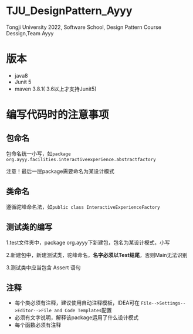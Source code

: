 # TJU_DesignPattern_Ayyy

Tongji University 2022, Software School, Design Pattern Course Dessign,Team Ayyy



# 版本

* java8
* Junit 5
* maven 3.8.1( 3.6以上才支持Junit5)



# 编写代码时的注意事项

## 包命名

包命名统一小写，如`package org.ayyy.facilities.interactiveexperience.abstractfactory`

注意！最后一层package需要命名为某设计模式

## 类命名

遵循驼峰命名法，如`public class InteractiveExperienceFactory`



## 测试类的编写

1.test文件夹中，package org.ayyy下新建包，包名为某设计模式，小写

2.新建包中，新建测试类，驼峰命名，**名字必须以Test结尾**，否则Main无法识别

3.测试类中应当包含 Assert 语句



## 注释

* 每个类必须有注释，建议使用自动注释模板，IDEA可在 `File-->Settings-->Editor-->File and Code Templates`配置
* 必须有文字说明，解释该package运用了什么设计模式
* 每个函数必须有注释








